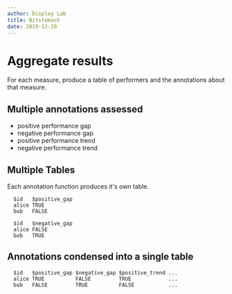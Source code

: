 ```yaml
---
author: Display Lab
title: Bitstomach
date: 2019-12-20
---
```


# Aggregate results
For each measure, produce a table of performers and the annotations about that measure.

## Multiple annotations assessed
- positive performance gap
- negative performance gap
- positive performance trend
- negative performance trend

## Multiple Tables
Each annotation function produces it's own table.
```
  $id   $positive_gap
  alice TRUE
  bob   FALSE
```
```
  $id   $negative_gap
  alice FALSE
  bob   TRUE
```

## Annotations condensed into a single table
```
  $id   $positive_gap $negative_gap $positive_trend ...
  alice TRUE          FALSE         TRUE            ...
  bob   FALSE         TRUE          FALSE           ...
```


